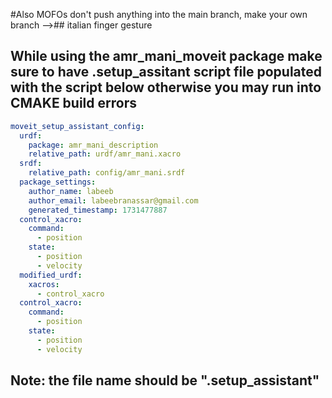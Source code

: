 #Also MOFOs don't push anything into the main branch, make your own branch -->## italian finger gesture


## While using the amr_mani_moveit package make sure to have .setup_assitant script file populated with the script below otherwise you may run into CMAKE build errors
~~~yaml
moveit_setup_assistant_config:
  urdf:
    package: amr_mani_description
    relative_path: urdf/amr_mani.xacro
  srdf:
    relative_path: config/amr_mani.srdf
  package_settings:
    author_name: labeeb
    author_email: labeebranassar@gmail.com
    generated_timestamp: 1731477887
  control_xacro:
    command:
      - position
    state:
      - position
      - velocity
  modified_urdf:
    xacros:
      - control_xacro
  control_xacro:
    command:
      - position
    state:
      - position
      - velocity
~~~
## Note: the file name should be ".setup_assistant"
